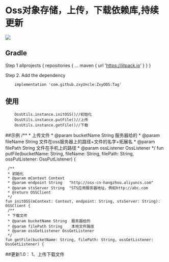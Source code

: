 
# Oss对象存储，上传，下载依赖库,持续更新




[![](https://jitpack.io/v/zxyUncle/ZxyOOS.svg)](https://jitpack.io/#zxyUncle/ZxyOOS)

Gradle
-----
Step 1
	 allprojects {
		repositories {
			...
			maven { url 'https://jitpack.io' }
		}
	}

Step 2. Add the dependency

        implementation 'com.github.zxyUncle:ZxyOOS:Tag'

## 使用

        OssUtils.instance.initOSS()//初始化
        OssUtils.instance.putFile()//上传
        OssUtils.instance.getFile()//下载

##示例
     /**
     * 上传文件
     * @param bucketName String 服务器给的
     * @param fileName String   文件在oss服务器上的路径+文件的名字+拓展名
     * @param filePath String   文件在手机上的路径
     * @param ossListener OssListener
     */
     fun putFile(bucketName: String, fileName: String, filePath: String, ossPutListener: OssPutListener) {

     /**
     * 初始化
     * @param mContext Context
     * @param endpoint String   "http://oss-cn-hangzhou.aliyuncs.com"
     * @param stsServer String  "STS应用服务器地址，例如http://abc.com
     * @return OSSClient
     */
    fun initOSS(mContext: Context, endpoint: String, stsServer: String): OSSClient {
     /**
     * 下载文件
     * @param bucketName String  服务器给的
     * @param filePath String    本地文件路径
     * @param ossGetListener OssGetListener
     */
    fun getFile(bucketName: String, filePath: String, ossGetListener: OssGetListener) {

##更新1.0：
1、上传下载文件
 
